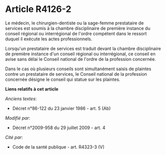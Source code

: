 # Article R4126-2

Le médecin, le chirurgien-dentiste ou la sage-femme prestataire de services est soumis à la chambre disciplinaire de première
instance du conseil régional ou interrégional de l'ordre compétent dans le ressort duquel il exécute les actes
professionnels.

Lorsqu'un prestataire de services est traduit devant la chambre disciplinaire de première instance d'un conseil régional ou
interrégional, ce conseil en avise sans délai le Conseil national de l'ordre de la profession concernée.

Dans le cas où plusieurs conseils sont simultanément saisis de plaintes contre un prestataire de services, le Conseil
national de la profession concernée désigne le conseil qui statue sur les plaintes.

**Liens relatifs à cet article**

_Anciens textes_:

  - Décret n°86-122 du 23 janvier 1986 - art. 5 (Ab)

_Modifié par_:

  - Décret n°2009-958 du 29 juillet 2009 - art. 4

_Cité par_:

  - Code de la santé publique - art. R4323-3 (V)
